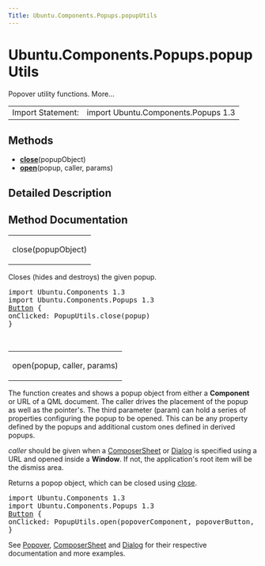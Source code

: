 ```yaml
---
Title: Ubuntu.Components.Popups.popupUtils
---
```


# Ubuntu.Components.Popups.popupUtils

<span class="subtitle"></span>
<!-- $$$popupUtils-brief -->
<p>Popover utility functions. More...</p>
<!-- @@@popupUtils -->
<table class="alignedsummary">
<tr><td class="memItemLeft rightAlign topAlign"> Import Statement:</td><td class="memItemRight bottomAlign"> import Ubuntu.Components.Popups 1.3</td></tr></table><ul>
</ul>
<h2 id="methods">Methods</h2>
<ul>
<li class="fn"><b><b><a href="#close-method">close</a></b></b>(popupObject)</li>
<li class="fn"><b><b><a href="#open-method">open</a></b></b>(popup, caller, params)</li>
</ul>
<!-- $$$popupUtils-description -->
<h2 id="details">Detailed Description</h2>
</p>
<!-- @@@popupUtils -->
<h2>Method Documentation</h2>
<!-- $$$close -->
<table class="qmlname"><tr valign="top" id="close-method"><td class="tblQmlFuncNode"><p><span class="name">close</span>(<span class="type">popupObject</span>)</p></td></tr></table><p>Closes (hides and destroys) the given popup.</p>
<pre class="qml">import Ubuntu.Components 1.3
import Ubuntu.Components.Popups 1.3
<span class="type"><a href="Ubuntu.Components.Button.md">Button</a></span> {
<span class="name">onClicked</span>: <span class="name">PopupUtils</span>.<span class="name">close</span>(<span class="name">popup</span>)
}</pre>
<!-- @@@close -->
<br/>
<!-- $$$open -->
<table class="qmlname"><tr valign="top" id="open-method"><td class="tblQmlFuncNode"><p><span class="name">open</span>(<span class="type">popup</span>, <span class="type">caller</span>, <span class="type">params</span>)</p></td></tr></table><p>The function creates and shows a popup object from either a <b>Component</b> or URL of a QML document. The caller drives the placement of the popup as well as the pointer's. The third parameter (param) can hold a series of properties configuring the popup to be opened. This can be any property defined by the popups and additional custom ones defined in derived popups.</p>
<p><i>caller</i> should be given when a <a href="Ubuntu.Components.Popups.ComposerSheet/">ComposerSheet</a> or <a href="Ubuntu.Components.Popups.Dialog.md">Dialog</a> is specified using a URL and opened inside a <b>Window</b>. If not, the application's root item will be the dismiss area.</p>
<p>Returns a popop object, which can be closed using <a href="#close-method">close</a>.</p>
<pre class="qml">import Ubuntu.Components 1.3
import Ubuntu.Components.Popups 1.3
<span class="type"><a href="Ubuntu.Components.Button.md">Button</a></span> {
<span class="name">onClicked</span>: <span class="name">PopupUtils</span>.<span class="name">open</span>(<span class="name">popoverComponent</span>, <span class="name">popoverButton</span>, { 'dummy': <span class="number">true</span> } )
}</pre>
<p>See <a href="Ubuntu.Components.Popups.Popover.md">Popover</a>, <a href="Ubuntu.Components.Popups.ComposerSheet/">ComposerSheet</a> and <a href="Ubuntu.Components.Popups.Dialog.md">Dialog</a> for their respective documentation and more examples.</p>
<!-- @@@open -->
<br/>
